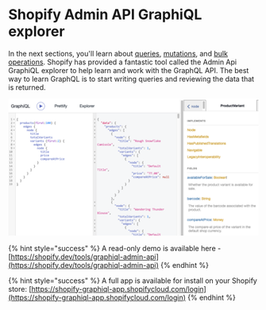 # Shopify Admin API GraphiQL explorer

In the next sections, you'll learn about [queries](queries.md), [mutations](mutations.md), and [bulk operations](../bulk-operations.md). Shopify has provided a fantastic tool called the Admin Api GraphiQL explorer to help learn and work with the GraphQL API. The best way to learn GraphQL is to start writing queries and reviewing the data that is returned.

![Shopify Admin API GraphiQL explorer](../../.gitbook/assets/image%20%285%29.png)

{% hint style="success" %}
A read-only demo is available here - [https://shopify.dev/tools/graphiql-admin-api](https://shopify.dev/tools/graphiql-admin-api)
{% endhint %}

{% hint style="success" %}
A full app is available for install on your Shopify store: [https://shopify-graphiql-app.shopifycloud.com/login](https://shopify-graphiql-app.shopifycloud.com/login)
{% endhint %}

